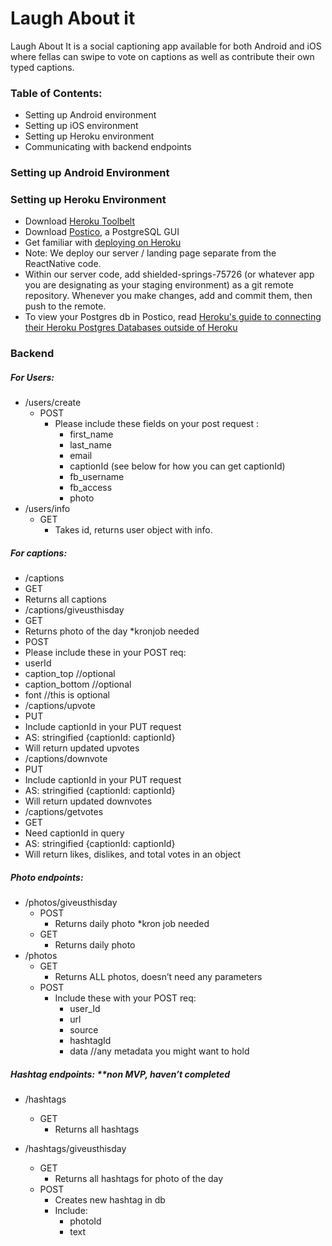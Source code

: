 # Laugh About it
Laugh About It is a social captioning app available for both Android and iOS where fellas can swipe to vote on captions as well as contribute their own typed captions. 

### Table of Contents:
  - Setting up Android environment
  - Setting up iOS environment
  - Setting up Heroku environment
  - Communicating with backend endpoints

### Setting up Android Environment

### Setting up Heroku Environment
- Download [Heroku Toolbelt](https://toolbelt.heroku.com/)
- Download [Postico](https://eggerapps.at/postico/), a PostgreSQL GUI
- Get familiar with [deploying on Heroku](https://devcenter.heroku.com/articles/git)
- Note: We deploy our server / landing page separate from the ReactNative code.
- Within our server code, add shielded-springs-75726 (or whatever app you are designating as your staging environment) as a git remote repository. Whenever you make changes, add and commit them, then push to the remote. 
- To view your Postgres db in Postico, read [Heroku's guide to connecting their Heroku Postgres Databases outside of Heroku](https://devcenter.heroku.com/articles/connecting-to-heroku-postgres-databases-from-outside-of-heroku)

### Backend

##### For Users:
- /users/create
  - POST  
    - Please include these fields on your post request :
        - first_name
        - last_name
        - email
        - captionId (see below for how you can get captionId)
        - fb_username
        - fb_access
        - photo
- /users/info
    - GET
        - Takes id, returns user object with info. 


##### For captions: 

- /captions
- GET
- Returns all captions
- /captions/giveusthisday
- GET
- Returns photo of the day *kronjob needed
- POST
- Please include these in your POST req:
- userId
- caption_top //optional
- caption_bottom //optional
- font //this is optional
- /captions/upvote
- PUT
- Include captionId in your PUT request
- AS: stringified {captionId: captionId}
- Will return updated upvotes
- /captions/downvote
- PUT
- Include captionId in your PUT request
- AS: stringified {captionId: captionId}
- Will return updated downvotes
- /captions/getvotes
- GET
- Need captionId in query
- AS: stringified {captionId: captionId}
- Will return likes, dislikes, and total votes in an object


##### Photo endpoints:

- /photos/giveusthisday
    - POST
        - Returns daily photo *kron job needed
    - GET
        - Returns daily photo
- /photos
    - GET
        - Returns ALL photos, doesn’t need any parameters
    - POST
        - Include these with your POST req:
            - user_Id
            - url
            - source
            - hashtagId
            - data //any metadata you might want to hold

##### Hashtag endpoints: **non MVP, haven’t completed

- /hashtags
    - GET
        - Returns all hashtags

- /hashtags/giveusthisday
    - GET
        - Returns all hashtags for photo of the day
    - POST
        - Creates new hashtag in db
        - Include:
            - photoId
            - text
